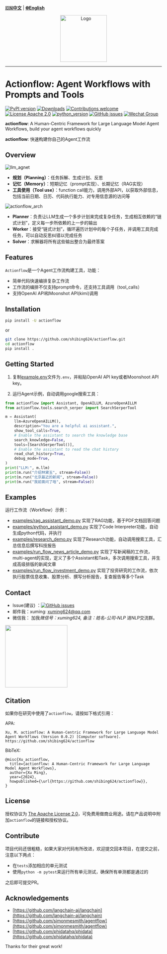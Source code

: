 [**🇨🇳中文**](https://github.com/shibing624/actionflow/blob/main/README.md) | [**🌐English**](https://github.com/shibing624/actionflow/blob/main/README_EN.md)

<div align="center">
  <a href="https://github.com/shibing624/actionflow">
    <img src="https://raw.githubusercontent.com/shibing624/actionflow/main/docs/logo.png" height="150" alt="Logo">
  </a>
</div>

-----------------

# Actionflow: Agent Workflows with Prompts and Tools
[![PyPI version](https://badge.fury.io/py/actionflow.svg)](https://badge.fury.io/py/actionflow)
[![Downloads](https://static.pepy.tech/badge/actionflow)](https://pepy.tech/project/actionflow)
[![Contributions welcome](https://img.shields.io/badge/contributions-welcome-brightgreen.svg)](CONTRIBUTING.md)
[![License Apache 2.0](https://img.shields.io/badge/license-Apache%202.0-blue.svg)](LICENSE)
[![python_version](https://img.shields.io/badge/Python-3.5%2B-green.svg)](requirements.txt)
[![GitHub issues](https://img.shields.io/github/issues/shibing624/actionflow.svg)](https://github.com/shibing624/actionflow/issues)
[![Wechat Group](https://img.shields.io/badge/wechat-group-green.svg?logo=wechat)](#Contact)


**actionflow**: A Human-Centric Framework for Large Language Model Agent Workflows, build your agent workflows quickly

**actionflow**: 快速构建你自己的Agent工作流

## Overview
![llm_agnet](https://github.com/shibing624/actionflow/blob/main/docs/llm_agent.png)

- **规划（Planning）**：任务拆解、生成计划、反思
- **记忆（Memory）**：短期记忆（prompt实现）、长期记忆（RAG实现）
- **工具使用（Tool use）**：function call能力，调用外部API，以获取外部信息，包括当前日期、日历、代码执行能力、对专用信息源的访问等


![actionflow_arch](https://github.com/shibing624/actionflow/blob/main/docs/actionflow_arch.png)

- **Planner**：负责让LLM生成一个多步计划来完成复杂任务，生成相互依赖的“链式计划”，定义每一步所依赖的上一步的输出
- **Worker**：接受“链式计划”，循环遍历计划中的每个子任务，并调用工具完成任务，可以自动反思纠错以完成任务
- **Solver**：求解器将所有这些输出整合为最终答案

## Features
`Actionflow`是一个Agent工作流构建工具，功能：

- 简单代码快速编排复杂工作流
- 工作流的编排不仅支持prompt命令，还支持工具调用（tool_calls）
- 支持OpenAI API和Moonshot API(kimi)调用

## Installation

```bash
pip install -U actionflow
```

or

```bash
git clone https://github.com/shibing624/actionflow.git
cd actionflow
pip install .
```

## Getting Started

1. 复制[example.env](https://github.com/shibing624/actionflow/blob/main/example.env)文件为`.env`，并粘贴OpenAI API key或者Moonshoot API key。

2. 运行Agent示例，自动调用google搜索工具：

```python
from actionflow import Assistant, OpenAILLM, AzureOpenAILLM
from actionflow.tools.search_serper import SearchSerperTool

m = Assistant(
    llm=AzureOpenAILLM(),
    description="You are a helpful ai assistant.",
    show_tool_calls=True,
    # Enable the assistant to search the knowledge base
    search_knowledge=False,
    tools=[SearchSerperTool()],
    # Enable the assistant to read the chat history
    read_chat_history=True,
    debug_mode=True,
)
print("LLM:", m.llm)
print(m.run("介绍林黛玉", stream=False))
print(m.run("北京最近的新闻", stream=False))
print(m.run("我前面问了啥", stream=False))
```

## Examples
运行工作流（Workflow）示例：

- [examples/rag_assistant_demo.py](https://github.com/shibing624/actionflow/blob/main/examples/rag_assistant_demo.py) 实现了RAG功能，基于PDF文档回答问题
- [examples/python_assistant_demo.py](https://github.com/shibing624/actionflow/blob/main/examples/python_assistant_demo.py) 实现了Code Interpreter功能，自动生成python代码，并执行
- [examples/research_demo.py](https://github.com/shibing624/actionflow/blob/main/examples/research_demo.py) 实现了Research功能，自动调用搜索工具，汇总信息后撰写科技报告
- [examples/run_flow_news_article_demo.py](https://github.com/shibing624/actionflow/blob/main/examples/run_flow_news_article_demo.py) 实现了写新闻稿的工作流，multi-agent的实现，定义了多个Assistant和Task，多次调用搜索工具，并生成高级排版的新闻文章
- [examples/run_flow_investment_demo.py](https://github.com/shibing624/actionflow/blob/main/examples/run_flow_investment_demo.py) 实现了投资研究的工作流，依次执行股票信息收集、股票分析、撰写分析报告，复查报告等多个Task

## Contact

- Issue(建议)
  ：[![GitHub issues](https://img.shields.io/github/issues/shibing624/actionflow.svg)](https://github.com/shibing624/actionflow/issues)
- 邮件我：xuming: xuming624@qq.com
- 微信我： 加我*微信号：xuming624, 备注：姓名-公司-NLP* 进NLP交流群。

<img src="https://github.com/shibing624/actionflow/blob/main/docs/wechat.jpeg" width="200" />

## Citation

如果你在研究中使用了`actionflow`，请按如下格式引用：

APA:

```
Xu, M. actionflow: A Human-Centric Framework for Large Language Model Agent Workflows (Version 0.0.2) [Computer software]. https://github.com/shibing624/actionflow
```

BibTeX:

```
@misc{Xu_actionflow,
  title={actionflow: A Human-Centric Framework for Large Language Model Agent Workflows},
  author={Xu Ming},
  year={2024},
  howpublished={\url{https://github.com/shibing624/actionflow}},
}
```

## License

授权协议为 [The Apache License 2.0](/LICENSE)，可免费用做商业用途。请在产品说明中附加`actionflow`的链接和授权协议。
## Contribute

项目代码还很粗糙，如果大家对代码有所改进，欢迎提交回本项目，在提交之前，注意以下两点：

- 在`tests`添加相应的单元测试
- 使用`python -m pytest`来运行所有单元测试，确保所有单测都是通过的

之后即可提交PR。

## Acknowledgements 

- [https://github.com/langchain-ai/langchain](https://github.com/langchain-ai/langchain)
- [https://github.com/simonmesmith/agentflow](https://github.com/simonmesmith/agentflow)
- [https://github.com/phidatahq/phidata](https://github.com/phidatahq/phidata)


Thanks for their great work!
